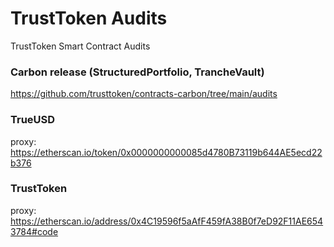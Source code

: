 # TrustToken Audits
TrustToken Smart Contract Audits

### Carbon release (StructuredPortfolio, TrancheVault)
https://github.com/trusttoken/contracts-carbon/tree/main/audits

### TrueUSD
proxy: https://etherscan.io/token/0x0000000000085d4780B73119b644AE5ecd22b376  

### TrustToken
proxy: https://etherscan.io/address/0x4C19596f5aAfF459fA38B0f7eD92F11AE6543784#code  
